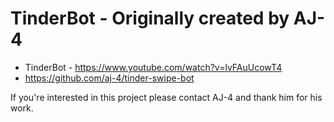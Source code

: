 # TinderBot - Originally created by AJ-4
* TinderBot - https://www.youtube.com/watch?v=lvFAuUcowT4
* https://github.com/aj-4/tinder-swipe-bot

If you're interested in this project please contact AJ-4 and thank him for his work.